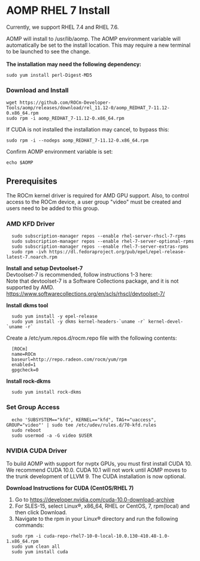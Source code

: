 # AOMP RHEL 7 Install
Currently, we support RHEL 7.4 and RHEL 7.6.

AOMP will install to /usr/lib/aomp. The AOMP environment variable will automatically be set to the install location. This may require a new terminal to be launched to see the change.<br>
<br><b>The installation may need the following dependency:</b>
```
sudo yum install perl-Digest-MD5
```
### Download and Install
```
wget https://github.com/ROCm-Developer-Tools/aomp/releases/download/rel_11.12-0/aomp_REDHAT_7-11.12-0.x86_64.rpm
sudo rpm -i aomp_REDHAT_7-11.12-0.x86_64.rpm
```
If CUDA is not installed the installation may cancel, to bypass this:
```
sudo rpm -i --nodeps aomp_REDHAT_7-11.12-0.x86_64.rpm
```
Confirm AOMP environment variable is set:
```
echo $AOMP
```

## Prerequisites
The ROCm kernel driver is required for AMD GPU support.
Also, to control access to the ROCm device, a user group "video" must be created and users need to be added to this group.

### AMD KFD Driver

```
  sudo subscription-manager repos --enable rhel-server-rhscl-7-rpms
  sudo subscription-manager repos --enable rhel-7-server-optional-rpms
  sudo subscription-manager repos --enable rhel-7-server-extras-rpms
  sudo rpm -ivh https://dl.fedoraproject.org/pub/epel/epel-release-latest-7.noarch.rpm
```
<b>Install and setup Devtoolset-7</b></br>
Devtoolset-7 is recommended, follow instructions 1-3 here:<br>
Note that devtoolset-7 is a Software Collections package, and it is not supported by AMD.
https://www.softwarecollections.org/en/scls/rhscl/devtoolset-7/<br>

<b>Install dkms tool</b>
```
  sudo yum install -y epel-release
  sudo yum install -y dkms kernel-headers-`uname -r` kernel-devel-`uname -r`
```
Create a /etc/yum.repos.d/rocm.repo file with the following contents:
```
  [ROCm]
  name=ROCm
  baseurl=http://repo.radeon.com/rocm/yum/rpm
  enabled=1
  gpgcheck=0
```
<b>Install rock-dkms</b>
```
  sudo yum install rock-dkms
```
### Set Group Access
```
  echo 'SUBSYSTEM=="kfd", KERNEL=="kfd", TAG+="uaccess", GROUP="video"' | sudo tee /etc/udev/rules.d/70-kfd.rules
  sudo reboot
  sudo usermod -a -G video $USER
```
### NVIDIA CUDA Driver
To build AOMP with support for nvptx GPUs, you must first install CUDA 10.  We recommend CUDA 10.0.  CUDA 10.1 will not work until AOMP moves to the trunk development of LLVM 9. The CUDA installation is now optional.

<b>Download Instructions for CUDA (CentOS/RHEL 7)</b>
1. Go to https://developer.nvidia.com/cuda-10.0-download-archive
2. For SLES-15, select Linux®, x86_64, RHEL or CentOS, 7, rpm(local) and then click Download.
3. Navigate to the rpm in your Linux® directory and run the following commands:
```
  sudo rpm -i cuda-repo-rhel7-10-0-local-10.0.130-410.48-1.0-1.x86_64.rpm
  sudo yum clean all
  sudo yum install cuda
```
